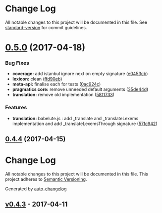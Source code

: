 # Change Log

All notable changes to this project will be documented in this file. See [standard-version](https://github.com/conventional-changelog/standard-version) for commit guidelines.

<a name="0.5.0"></a>
# [0.5.0](https://github.com/nomocas/babelute/compare/v0.4.4...v0.5.0) (2017-04-18)


### Bug Fixes

* **coverage:** add istanbul ignore next on empty signature ([e0453cb](https://github.com/nomocas/babelute/commit/e0453cb))
* **lexicon:** clean ([ffd90eb](https://github.com/nomocas/babelute/commit/ffd90eb))
* **meta-api:** finalise each for tests ([0ac924c](https://github.com/nomocas/babelute/commit/0ac924c))
* **pragmatics core:** remove unneeded default arguments ([35de44d](https://github.com/nomocas/babelute/commit/35de44d))
* **translation:** remove old implementation ([5811733](https://github.com/nomocas/babelute/commit/5811733))


### Features

* **translation:** babelute.js : add _translate and _translateLexems implementation and add _translateLexemsThrough signature ([57fc942](https://github.com/nomocas/babelute/commit/57fc942))



<a name="0.4.4"></a>
## [0.4.4](https://github.com/nomocas/babelute/compare/v0.4.3...v0.4.4) (2017-04-15)



# Change Log
All notable changes to this project will be documented in this file. This project adheres to [Semantic Versioning](http://semver.org/).

Generated by [auto-changelog](https://github.com/CookPete/auto-changelog)


## [v0.4.3](https://github.com/nomocas/babelute/compare/v0.4.3...v0.4.3) - 2017-04-11
